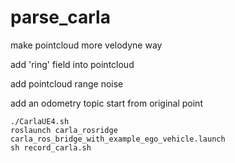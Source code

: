 # parse_carla
make pointcloud more velodyne way

add 'ring' field into pointcloud

add pointcloud range noise

add an odometry topic start from original point

```
./CarlaUE4.sh
roslaunch carla_rosridge carla_ros_bridge_with_example_ego_vehicle.launch
sh record_carla.sh
```
